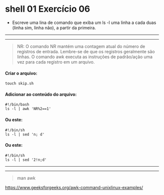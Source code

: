 # shell 01  Exercício 06

- Escreve uma lina de comando que exiba um ls -l uma linha a cada duas (linha sim, linha não), a partir da primeira.

---
---
> NR: O comando NR mantém uma contagem atual do número de registros de entrada. Lembre-se de que os registros geralmente são linhas. O comando awk executa as instruções de padrão/ação uma vez para cada registro em um arquivo. 
#### Criar o arquivo:
    touch skip.sh
#### Adicionar ao conteúdo do arquivo:
    #!/bin/bash
    ls -l | awk 'NR%2==1'
#### Ou este:
    #!/bin/sh
    ls -l | sed 'n; d'
#### Ou este:
    #!/bin/sh
    ls -l | sed '2!n;d'
---
---
> man awk

https://www.geeksforgeeks.org/awk-command-unixlinux-examples/